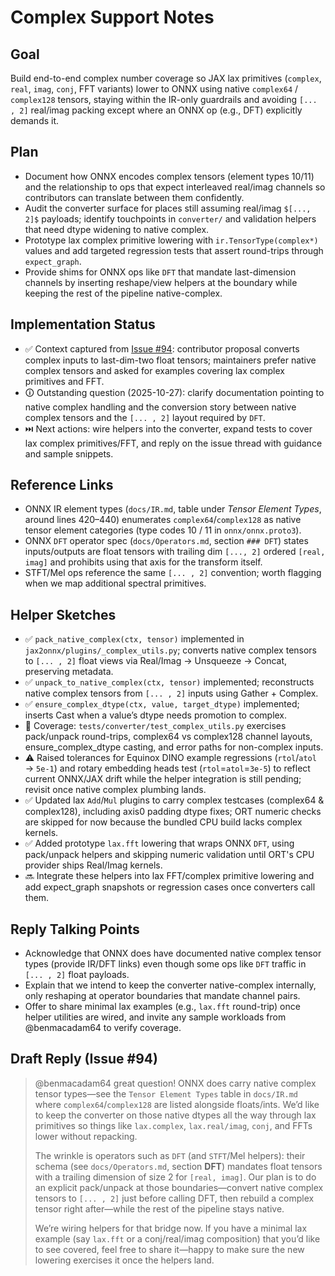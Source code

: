 # Complex Support Notes

## Goal
Build end-to-end complex number coverage so JAX lax primitives (`complex`, `real`, `imag`, `conj`, FFT variants) lower to ONNX using native `complex64` / `complex128` tensors, staying within the IR-only guardrails and avoiding `[... , 2]` real/imag packing except where an ONNX op (e.g., DFT) explicitly demands it.

## Plan
- Document how ONNX encodes complex tensors (element types 10/11) and the relationship to ops that expect interleaved real/imag channels so contributors can translate between them confidently.
- Audit the converter surface for places still assuming real/imag `$[..., 2]$` payloads; identify touchpoints in `converter/` and validation helpers that need dtype widening to native complex.
- Prototype lax complex primitive lowering with `ir.TensorType(complex*)` values and add targeted regression tests that assert round-trips through `expect_graph`.
- Provide shims for ONNX ops like `DFT` that mandate last-dimension channels by inserting reshape/view helpers at the boundary while keeping the rest of the pipeline native-complex.

## Implementation Status
- ✅ Context captured from [Issue #94](https://github.com/enpasos/jax2onnx/issues/94): contributor proposal converts complex inputs to last-dim-two float tensors; maintainers prefer native complex tensors and asked for examples covering lax complex primitives and FFT.
- 🛈 Outstanding question (2025-10-27): clarify documentation pointing to native complex handling and the conversion story between native complex tensors and the `[... , 2]` layout required by `DFT`.
- ⏭️ Next actions: wire helpers into the converter, expand tests to cover lax complex primitives/FFT, and reply on the issue thread with guidance and sample snippets.

## Reference Links
- ONNX IR element types (`docs/IR.md`, table under *Tensor Element Types*, around lines 420–440) enumerates `complex64`/`complex128` as native tensor element categories (type codes 10 / 11 in `onnx/onnx.proto3`).
- ONNX `DFT` operator spec (`docs/Operators.md`, section `### DFT`) states inputs/outputs are float tensors with trailing dim `[..., 2]` ordered `[real, imag]` and prohibits using that axis for the transform itself.
- STFT/Mel ops reference the same `[... , 2]` convention; worth flagging when we map additional spectral primitives.

## Helper Sketches
- ✅ `pack_native_complex(ctx, tensor)` implemented in `jax2onnx/plugins/_complex_utils.py`; converts native complex tensors to `[... , 2]` float views via Real/Imag → Unsqueeze → Concat, preserving metadata.
- ✅ `unpack_to_native_complex(ctx, tensor)` implemented; reconstructs native complex tensors from `[... , 2]` inputs using Gather + Complex.
- ✅ `ensure_complex_dtype(ctx, value, target_dtype)` implemented; inserts Cast when a value’s dtype needs promotion to complex.
- 🧪 Coverage: `tests/converter/test_complex_utils.py` exercises pack/unpack round-trips, complex64 vs complex128 channel layouts, ensure_complex_dtype casting, and error paths for non-complex inputs.
- ⚠️ Raised tolerances for Equinox DINO example regressions (`rtol`/`atol` → `5e-1`) and rotary embedding heads test (`rtol`=`atol`=`3e-5`) to reflect current ONNX/JAX drift while the helper integration is still pending; revisit once native complex plumbing lands.
- ✅ Updated lax `Add`/`Mul` plugins to carry complex testcases (complex64 & complex128), including axis0 padding dtype fixes; ORT numeric checks are skipped for now because the bundled CPU build lacks complex kernels.
- ✅ Added prototype `lax.fft` lowering that wraps ONNX `DFT`, using pack/unpack helpers and skipping numeric validation until ORT's CPU provider ships Real/Imag kernels.
- 🔜 Integrate these helpers into lax FFT/complex primitive lowering and add expect_graph snapshots or regression cases once converters call them.

## Reply Talking Points
- Acknowledge that ONNX does have documented native complex tensor types (provide IR/DFT links) even though some ops like `DFT` traffic in `[... , 2]` float payloads.
- Explain that we intend to keep the converter native-complex internally, only reshaping at operator boundaries that mandate channel pairs.
- Offer to share minimal lax examples (e.g., `lax.fft` round-trip) once helper utilities are wired, and invite any sample workloads from @benmacadam64 to verify coverage.

## Draft Reply (Issue #94)
> @benmacadam64 great question! ONNX does carry native complex tensor types—see the `Tensor Element Types` table in `docs/IR.md` where `complex64`/`complex128` are listed alongside floats/ints. We’d like to keep the converter on those native dtypes all the way through lax primitives so things like `lax.complex`, `lax.real/imag`, `conj`, and FFTs lower without repacking.
>
> The wrinkle is operators such as `DFT` (and `STFT`/Mel helpers): their schema (see `docs/Operators.md`, section **DFT**) mandates float tensors with a trailing dimension of size 2 for `[real, imag]`. Our plan is to do an explicit pack/unpack at those boundaries—convert native complex tensors to `[... , 2]` just before calling DFT, then rebuild a complex tensor right after—while the rest of the pipeline stays native.
>
> We’re wiring helpers for that bridge now. If you have a minimal lax example (say `lax.fft` or a conj/real/imag composition) that you’d like to see covered, feel free to share it—happy to make sure the new lowering exercises it once the helpers land.
